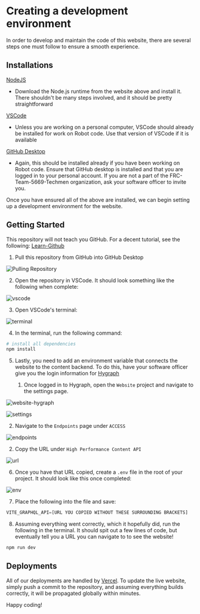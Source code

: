 # Creating a development environment
In order to develop and maintain the code of this website, there are several steps one must follow to ensure a smooth experience.

## Installations
[NodeJS](https://nodejs.org/en)
- Download the Node.js runtime from the website above and install it. There shouldn't be many steps involved, and it should be pretty straightforward

[VSCode](https://code.visualstudio.com/)
- Unless you are working on a personal computer, VSCode should already be installed for work on Robot code. Use that version of VSCode if it is available

[GitHub Desktop](https://desktop.github.com/download/)
- Again, this should be installed already if you have been working on Robot code. Ensure that GitHub desktop is installed and that you are logged in to your personal account. If you are not a part of the FRC-Team-5669-Techmen organization, ask your software officer to invite you.

Once you have ensured all of the above are installed, we can begin setting up a development environment for the website.

## Getting Started
This repository will not teach you GitHub. For a decent tutorial, see the following: [Learn-Github](https://github.com/FRC-Team-5669-Techmen/Learn-GitHub)

1. Pull this repository from GitHub into GitHub Desktop

![Pulling Repository](https://raw.githubusercontent.com/FRC-Team-5669-Techmen/5669-website/main/static/github-desktop.png)

2. Open the repository in VSCode. It should look something like the following when complete:

![vscode](https://raw.githubusercontent.com/FRC-Team-5669-Techmen/5669-website/main/static/vscode.png)

3. Open VSCode's terminal:

![terminal](https://raw.githubusercontent.com/FRC-Team-5669-Techmen/5669-website/main/static/terminal.png)

4. In the terminal, run the following command:
```bash
# install all dependencies
npm install
```

5. Lastly, you need to add an environment variable that connects the website to the content backend. To do this, have your software officer give you the login information for [Hygraph](https://github.com/FRC-Team-5669-Techmen/5669-website/blob/main/HOSTING.md) 
    
   1. Once logged in to Hygraph, open the `Website` project and navigate to the settings page.

![website-hygraph](https://raw.githubusercontent.com/FRC-Team-5669-Techmen/5669-website/main/static/hygraph-website-page.png)

![settings](https://raw.githubusercontent.com/FRC-Team-5669-Techmen/5669-website/main/static/settings.png)
    
   2. Navigate to the `Endpoints` page under `ACCESS`

![endpoints](https://raw.githubusercontent.com/FRC-Team-5669-Techmen/5669-website/main/static/endpoints.png)
    
   2. Copy the URL under `High Performance Content API`

![url](https://raw.githubusercontent.com/FRC-Team-5669-Techmen/5669-website/main/static/api-url.png)

6. Once you have that URL copied, create a `.env` file in the root of your project. It should look like this once completed:

![env](https://raw.githubusercontent.com/FRC-Team-5669-Techmen/5669-website/main/static/env.png)

7. Place the following into the file and save:
```js
VITE_GRAPHQL_API=[URL YOU COPIED WITHOUT THESE SURROUNDING BRACKETS]
```

8. Assuming everything went correctly, which it hopefully did, run the following in the terminal. It should spit out a few lines of code, but eventually tell you a URL you can navigate to to see the website!

```bash
npm run dev
```

## Deployments
All of our deployments are handled by [Vercel](https://github.com/FRC-Team-5669-Techmen/5669-website/blob/main/HOSTING.md).
To update the live website, simply push a commit to the repository, and assuming everything builds correctly, it will be propagated globally within minutes.

Happy coding!